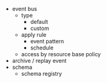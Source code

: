 - event bus
    - type
        - default
        - custom
    - apply rule
        - event pattern
        - schedule
    - access by resource base policy
- archive / replay event
- schema
    - schema registry